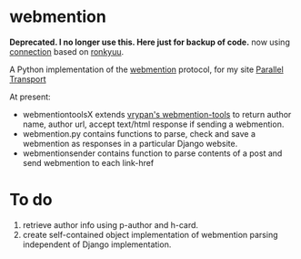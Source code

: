 webmention
==========

**Deprecated. I no longer use this. Here just for backup of code.** now using [connection](https://github.com/kartikprabhu/connection) based on [ronkyuu](https://github.com/bear/ronkyuu).

A Python implementation of the [webmention](https://github.com/converspace/webmention) protocol, for my site [Parallel Transport](http://kartikprabhu.com/)

At present:

*	webmentiontoolsX extends [vrypan's webmention-tools](https://github.com/vrypan/webmention-tools) to return author name, author url, accept text/html response if sending a webmention.
*	webmention.py contains functions to parse, check and save a webmention as responses in a particular Django website.
*	webmentionsender contains function to parse contents of a post and send webmention to each link-href


To do
======

1.	retrieve author info using p-author and h-card.
2.	create self-contained object implementation of webmention parsing independent of Django implementation.
